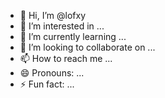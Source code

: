 - 👋 Hi, I’m @lofxy
- 👀 I’m interested in ...
- 🌱 I’m currently learning ...
- 💞️ I’m looking to collaborate on ...
- 📫 How to reach me ...
- 😄 Pronouns: ...
- ⚡ Fun fact: ...

<!---
lofxy/lofxy is a ✨ special ✨ repository because its `README.md` (this file) appears on your GitHub profile.
You can click the Preview link to take a look at your changes.
--->

